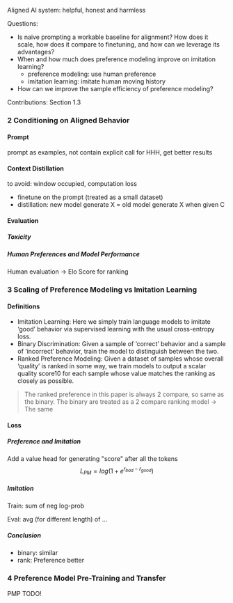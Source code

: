 Aligned AI system: helpful, honest and harmless

Questions:

- Is naive prompting a workable baseline for alignment? How does it scale, how does it compare to finetuning, and how can we leverage its advantages?
- When and how much does preference modeling improve on imitation learning?
  - preference modeling: use human preference 
  - imitation learning: imitate human moving history
- How can we improve the sample efficiency of preference modeling? 



Contributions: Section 1.3



### 2 Conditioning on Aligned Behavior

#### Prompt

prompt as examples, not contain explicit call for HHH, get better results

#### Context Distillation

to avoid: window occupied, computation loss

- finetune on the prompt (treated as a small dataset)
- distillation: new model generate X = old model generate X when given C

#### Evaluation

##### Toxicity

##### Human Preferences and Model Performance

Human evaluation -> Elo Score for ranking



### 3 Scaling of Preference Modeling vs Imitation Learning

#### Definitions

- Imitation Learning: Here we simply train language models to imitate ‘good’ behavior via supervised learning with the usual cross-entropy loss. 
- Binary Discrimination: Given a sample of ‘correct’ behavior and a sample of ‘incorrect’ behavior, train the model to distinguish between the two. 
- Ranked Preference Modeling: Given a dataset of samples whose overall ‘quality’ is ranked in some way, we train models to output a scalar quality score10 for each sample whose value matches the ranking as closely as possible.

> The ranked preference in this paper is always 2 compare, so same as the binary. The binary are treated as a 2 compare ranking model -> The same

#### Loss

##### Preference and Imitation

Add a value head for generating "score" after all the tokens
$$
L_{PM} = log(1 + e^{r_{bad} - r_{good}})
$$

##### Imitation

Train: sum of neg log-prob

Eval: avg (for different length) of ...

##### Conclusion

- binary: similar
- rank: Preference better



### 4 Preference Model Pre-Training and Transfer

PMP TODO!